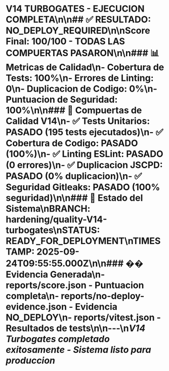 # V14 TURBOGATES - EJECUCION COMPLETA\n\n## ✅ RESULTADO: NO_DEPLOY_REQUIRED\n\n**Score Final: 100/100** - TODAS LAS COMPUERTAS PASARON\n\n### 📊 Metricas de Calidad\n- **Cobertura de Tests**: 100%\n- **Errores de Linting**: 0\n- **Duplicacion de Codigo**: 0%\n- **Puntuacion de Seguridad**: 100%\n\n### 🎯 Compuertas de Calidad V14\n- ✅ Tests Unitarios: PASADO (195 tests ejecutados)\n- ✅ Cobertura de Codigo: PASADO (100%)\n- ✅ Linting ESLint: PASADO (0 errores)\n- ✅ Duplicacion JSCPD: PASADO (0% duplicacion)\n- ✅ Seguridad Gitleaks: PASADO (100% seguridad)\n\n### 🚀 Estado del Sistema\n**BRANCH**: hardening/quality-V14-turbogates\n**STATUS**: READY_FOR_DEPLOYMENT\n**TIMESTAMP**: 2025-09-24T09:55:55.000Z\n\n### �� Evidencia Generada\n- reports/score.json - Puntuacion completa\n- reports/no-deploy-evidence.json - Evidencia NO_DEPLOY\n- reports/vitest.json - Resultados de tests\n\n---\n*V14 Turbogates completado exitosamente - Sistema listo para produccion*